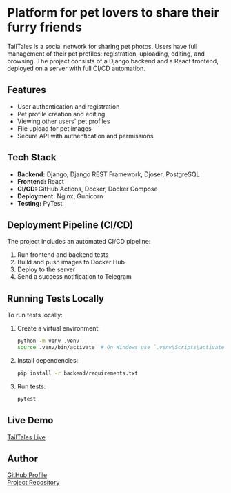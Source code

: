 # Platform for pet lovers to share their furry friends

TailTales is a social network for sharing pet photos. Users have full management of their pet profiles: registration, uploading, editing, and browsing. The project consists of a Django backend and a React frontend, deployed on a server with full CI/CD automation.

## Features
- User authentication and registration
- Pet profile creation and editing
- Viewing other users' pet profiles
- File upload for pet images
- Secure API with authentication and permissions

## Tech Stack
- **Backend:** Django, Django REST Framework, Djoser, PostgreSQL
- **Frontend:** React
- **CI/CD:** GitHub Actions, Docker, Docker Compose
- **Deployment:** Nginx, Gunicorn
- **Testing:** PyTest

## Deployment Pipeline (CI/CD)
The project includes an automated CI/CD pipeline:
1. Run frontend and backend tests
2. Build and push images to Docker Hub
3. Deploy to the server
4. Send a success notification to Telegram

## Running Tests Locally
To run tests locally:
1. Create a virtual environment:
   ```bash
   python -m venv .venv
   source .venv/bin/activate  # On Windows use `.venv\Scripts\activate`
   ```
2. Install dependencies:
   ```bash
   pip install -r backend/requirements.txt
   ```
3. Run tests:
   ```bash
   pytest
   ```

## Live Demo
[TailTales Live](https://kittygram-study.run.place)

## Author
[GitHub Profile](https://github.com/RockurDev)  
[Project Repository](https://github.com/RockurDev/tail_tales/)

